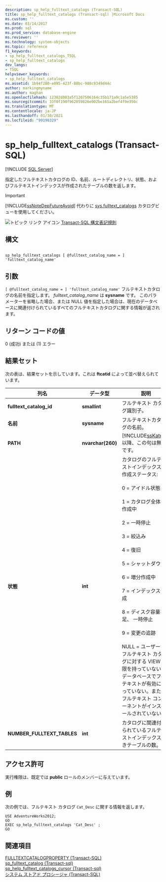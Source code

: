 ```yaml
---
description: sp_help_fulltext_catalogs (Transact-SQL)
title: sp_help_fulltext_catalogs (Transact-sql) |Microsoft Docs
ms.custom: ''
ms.date: 03/14/2017
ms.prod: sql
ms.prod_service: database-engine
ms.reviewer: ''
ms.technology: system-objects
ms.topic: reference
f1_keywords:
- sp_help_fulltext_catalogs_TSQL
- sp_help_fulltext_catalogs
dev_langs:
- TSQL
helpviewer_keywords:
- sp_help_fulltext_catalogs
ms.assetid: 1b94f280-e095-423f-88bc-988c9349d44c
author: markingmyname
ms.author: maghan
ms.openlocfilehash: 12382d003a5f1207506164c35b171a9c1a5e5385
ms.sourcegitcommit: 33f0f190f962059826e002be165a2bef4f9e350c
ms.translationtype: MT
ms.contentlocale: ja-JP
ms.lasthandoff: 01/30/2021
ms.locfileid: "99198329"
---
```

# <a name="sp_help_fulltext_catalogs-transact-sql"></a>sp_help_fulltext_catalogs (Transact-SQL)
[!INCLUDE [SQL Server](../../includes/applies-to-version/sqlserver.md)]

  指定したフルテキストカタログの ID、名前、ルートディレクトリ、状態、およびフルテキストインデックスが作成されたテーブルの数を返します。  
  
> [!IMPORTANT]  
>  [!INCLUDE[ssNoteDepFutureAvoid](../../includes/ssnotedepfutureavoid-md.md)] 代わりに [sys.fulltext_catalogs](../../relational-databases/system-catalog-views/sys-fulltext-catalogs-transact-sql.md) カタログビューを使用してください。  
  
 ![トピック リンク アイコン](../../database-engine/configure-windows/media/topic-link.gif "トピック リンク アイコン") [Transact-SQL 構文表記規則](../../t-sql/language-elements/transact-sql-syntax-conventions-transact-sql.md)  
  
## <a name="syntax"></a>構文  
  
```  
  
sp_help_fulltext_catalogs [ @fulltext_catalog_name = ] 'fulltext_catalog_name'  
```  
  
## <a name="arguments"></a>引数  
`[ @fulltext_catalog_name = ] 'fulltext_catalog_name'` フルテキストカタログの名前を指定します。 *fulltext_catalog_name* は **sysname** です。 このパラメーターを省略した場合、または NULL 値を指定した場合は、現在のデータベースに関連付けられているすべてのフルテキストカタログに関する情報が返されます。  
  
## <a name="return-code-values"></a>リターン コードの値  
 0 (成功) または (1) エラー  
  
## <a name="result-sets"></a>結果セット  
 次の表は、結果セットを示しています。これは **ftcatid** によって並べ替えられています。  
  
|列名|データ型|説明|  
|-----------------|---------------|-----------------|  
|**fulltext_catalog_id**|**smallint**|フルテキスト カタログ識別子。|  
|**名前**|**sysname**|フルテキストカタログの名前。|  
|**PATH**|**nvarchar(260)**|[!INCLUDE[ssKatmai](../../includes/sskatmai-md.md)] 以降、この句は無効です。|  
|**状態**|**int**|カタログのフルテキストインデックスの作成ステータス:<br /><br /> 0 = アイドル状態<br /><br /> 1 = カタログ全体を作成中<br /><br /> 2 = 一時停止<br /><br /> 3 = 絞込み<br /><br /> 4 = 復旧<br /><br /> 5 = シャットダウン<br /><br /> 6 = 増分作成中<br /><br /> 7 = インデックス作成<br /><br /> 8 = ディスク容量不足、 一時停止<br /><br /> 9 = 変更の追跡<br /><br /> NULL = ユーザーがフルテキスト カタログに対する VIEW 権限を持っていない、データベースでフルテキストが有効になっていない。またはフルテキスト コンポーネントがインストールされていない|  
|**NUMBER_FULLTEXT_TABLES**|**int**|カタログに関連付けられているフルテキストインデックス付きテーブルの数。|  
  
## <a name="permissions"></a>アクセス許可  
 実行権限は、既定では **public** ロールのメンバーに与えています。  
  
## <a name="examples"></a>例  
 次の例では、フルテキスト カタログ `Cat_Desc` に関する情報を返します。  
  
```  
USE AdventureWorks2012;  
GO  
EXEC sp_help_fulltext_catalogs 'Cat_Desc' ;  
GO  
```  
  
## <a name="see-also"></a>関連項目  
 [FULLTEXTCATALOGPROPERTY &#40;Transact-SQL&#41;](../../t-sql/functions/fulltextcatalogproperty-transact-sql.md)   
 [sp_fulltext_catalog &#40;Transact-sql&#41;](../../relational-databases/system-stored-procedures/sp-fulltext-catalog-transact-sql.md)   
 [sp_help_fulltext_catalogs_cursor &#40;Transact-sql&#41;](../../relational-databases/system-stored-procedures/sp-help-fulltext-catalogs-cursor-transact-sql.md)   
 [システム ストアド プロシージャ &#40;Transact-SQL&#41;](../../relational-databases/system-stored-procedures/system-stored-procedures-transact-sql.md)  
  
  
